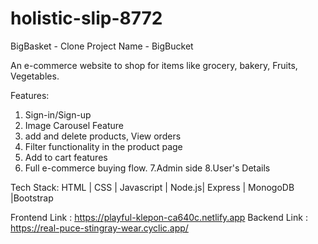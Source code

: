 # holistic-slip-8772

BigBasket - Clone
Project Name - BigBucket

An e-commerce website to shop for items like grocery, bakery, Fruits, Vegetables. 

Features: 
1. Sign-in/Sign-up
2. Image Carousel Feature
3. add and delete products, View orders
4. Filter functionality in the product page
5. Add to cart features
6. Full e-commerce buying flow.
7.Admin side 
8.User's Details


Tech Stack: HTML | CSS | Javascript | Node.js| Express | MonogoDB |Bootstrap

Frontend Link : https://playful-klepon-ca640c.netlify.app
Backend Link  : https://real-puce-stingray-wear.cyclic.app/
